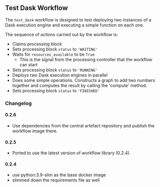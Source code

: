 ## Test Dask Workflow

The `test_dask` workflow is designed to test deploying two
instances of a Dask execution engine and executing a simple function on each one.

The sequence of actions carried out by the workflow is:

* Claims processing block
* Sets processing block `status` to `'WAITING'`
* Waits for `resources_available` to be `True`
    * This is the signal from the processing controller that the workflow can start
* Sets processing block `status` to `'RUNNING'`
* Deploys two Dask execution engines in parallel
* Does some simple operations. Constructs a graph to add two numbers together and computes
  the result by calling the 'compute' method.
* Sets processing block `status` to `'FINISHED'`

### Changelog

#### 0.2.6

- Use dependencies from the central artefact repository and publish the
  workflow image there.

#### 0.2.5

- Ported to use the latest version of workflow library (0.2.4).

#### 0.2.4

- use python:3.9-slim as the base docker image
- slimmed down the requirements file as well